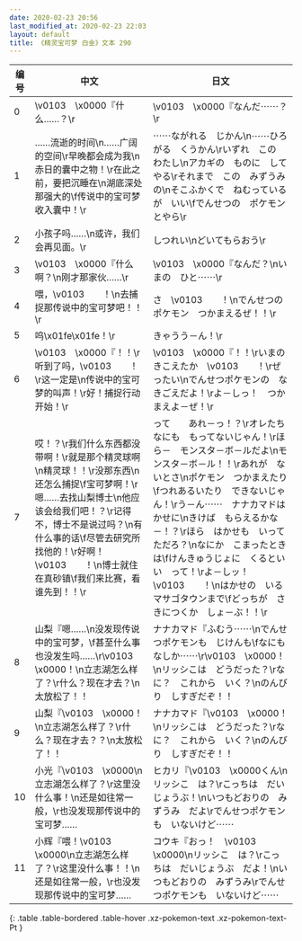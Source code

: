 ```yaml
---
date: 2020-02-23 20:56
last_modified_at: 2020-02-23 22:03
layout: default
title: 《精灵宝可梦 白金》文本 290
---
```

| 编号 | 中文 | 日文 |
| ---- | ---- | ---- |
| 0 | \v0103　\x0000『什么……？\r | \v0103　\x0000『なんだ⋯⋯？\r |
| 1 | ……流逝的时间\n……广阔的空间\r早晚都会成为我\n赤日的囊中之物！\r在此之前，要把沉睡在\n湖底深处那强大的\f传说中的宝可梦收入囊中！\r | ⋯⋯ながれる　じかん\n⋯⋯ひろがる　くうかん\rいずれ　この　わたし\nアカギの　ものに　してやる\rそれまで　この　みずうみの\nそこふかくで　ねむっているが　いい\fでんせつの　ポケモンとやら\r |
| 2 | 小孩子吗……\n或许，我们会再见面。\r | しつれい\nどいてもらおう\r |
| 3 | \v0103　\x0000『什么啊？\n刚才那家伙……\r | \v0103　\x0000『なんだ？\nいまの　ひと⋯⋯\r |
| 4 | 喂，\v0103　　！\n去捕捉那传说中的宝可梦吧！！\r | さ　\v0103　　！\nでんせつの　ポケモン　つかまえるぜ！！\r |
| 5 | 呜\x01fe\x01fe！\r | きゃうう－ん！\r |
| 6 | \v0103　\x0000『！！\r听到了吗，\v0103　　！\r这一定是\n传说中的宝可梦的叫声！\r好！捕捉行动开始！\r | \v0103　\x0000『！！\rいまの　きこえたか　\v0103　　！\rぜったい\nでんせつポケモンの　なきごえだよ！\rよ－しっ！　つかまえよ－ぜ！\r |
| 7 | 哎！？\r我们什么东西都没带啊！\r就是那个精灵球啊\n精灵球！！\r没那东西\n还怎么捕捉\f宝可梦啊！\r嗯……去找山梨博士\n他应该会给我们吧！？\r记得不，博士不是说过吗？\n有什么事的话\f尽管去研究所找他的！\r好啊！\v0103　　！\n博士就住在真砂镇\f我们来比赛，看谁先到！！\r | って　　あれ－っ！？\rオレたち　なにも　もってないじゃん！\rほら－　モンスタ－ボ－ルだよ\nモンスタ－ボ－ル！！\rあれが　ないとさ\nポケモン　つかまえたり\fつれあるいたり　できないじゃん！\rう－ん⋯⋯　ナナカマドはかせに\nきけば　もらえるかな－！？\rほら　はかせも　いってただろ？\nなにか　こまったときは\fけんきゅうじょに　くるといい　って！\rよ－しッ！　\v0103　　！\nはかせの　いる　マサゴタウンまで\fどっちが　さきにつくか　しょ－ぶ！！\r |
| 8 | 山梨『嗯……\n没发现传说中的宝可梦，\f甚至什么事也没发生吗……\r\v0103　\x0000！\n立志湖怎么样了？\r什么？现在才去？\n太放松了！！ | ナナカマド『ふむう⋯⋯\nでんせつポケモンも　じけんも\fなにも　なしか⋯⋯\r\v0103　\x0000！\nリッシこは　どうだった？\rなに？　これから　いく？\nのんびり　しすぎだぞ！！ |
| 9 | 山梨『\v0103　\x0000！\n立志湖怎么样了？\r什么？现在才去？？\n太放松了！！ | ナナカマド『\v0103　\x0000！\nリッシこは　どうだった？\rなに？　これから　いく？\nのんびり　しすぎだぞ！！ |
| 10 | 小光『\v0103　\x0000\n立志湖怎么样了？\r这里没什么事！\n还是如往常一般，\r也没发现那传说中的宝可梦…… | ヒカリ『\v0103　\x0000くん\nリッシこ　は？\rこっちは　だいじょうぶ！\nいつもどおりの　みずうみ　だよ\rでんせつポケモンも　いないけど⋯⋯ |
| 11 | 小辉『喂！\v0103　\x0000\n立志湖怎么样了？\r这里没什么事！！\n还是如往常一般，\r也没发现那传说中的宝可梦…… | コウキ『おっ！　\v0103　\x0000\nリッシこ　は？\rこっちは　だいじょうぶ　だよ！\nいつもどおりの　みずうみ\rでんせつポケモンも　いないけど⋯⋯ |
{: .table .table-bordered .table-hover .xz-pokemon-text .xz-pokemon-text-Pt }